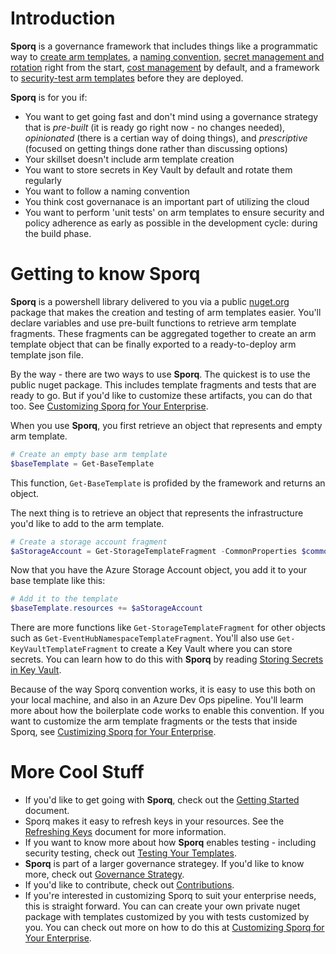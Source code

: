 # Introduction 
**Sporq** is a governance framework that includes things like a programmatic way to [create arm templates](doc/GettingStarted.md), a [naming convention](doc/NamingConvention.md), [secret management and rotation](doc/RefreshingKeys.md) right from the start, [cost management](doc/ResourceGroups.md) by default, and a framework to [security-test arm templates](doc/Testing.md) before they are deployed.

**Sporq** is for you if:
- You want to get going fast and don't mind using a governance strategy that is _pre-built_ (it is ready go right now - no changes needed), _opinionated_ (there is a certian way of doing things), and _prescriptive_ (focused on getting things done rather than discussing options)
- Your skillset doesn't include arm template creation
- You want to store secrets in Key Vault by default and rotate them regularly
- You want to follow a naming convention
- You think cost governanace is an important part of utilizing the cloud
- You want to perform 'unit tests' on arm templates to ensure security and policy adherence as early as possible in the development cycle: during the build phase.

# Getting to know Sporq
**Sporq** is a powershell library delivered to you via a public [nuget.org](https://www.nuget.org/packages/Sporq/) package that makes the creation and testing of arm templates easier.  You'll declare variables and use pre-built functions to retrieve arm template fragments.  These fragments can be aggregated together to create an arm template object that can be finally exported to a ready-to-deploy arm template json file.

By the way - there are two ways to use **Sporq**.  The quickest is to use the public nuget package.  This includes template fragments and tests that are ready to go.  But if you'd like to customize these artifacts, you can do that too.  See [Customizing Sporq for Your Enterprise](doc/CustomizeSporq.md).

When you use **Sporq**, you first retrieve an object that represents and empty arm template.
```powershell
# Create an empty base arm template
$baseTemplate = Get-BaseTemplate
```

This function, `Get-BaseTemplate` is profided by the framework and returns an object.

The next thing is to retrieve an object that represents the infrastructure you'd like to add to the arm template.
```powershell
# Create a storage account fragment
$aStorageAccount = Get-StorageTemplateFragment -CommonProperties $commonProperties -Location "centralus" -StorageAccessTier "Standard_RAGRS" -StorageTier "Standard"
```

Now that you have the Azure Storage Account object, you add it to your base template like this:
```powershell
# Add it to the template
$baseTemplate.resources += $aStorageAccount
```

There are more functions like `Get-StorageTemplateFragment` for other objects such as `Get-EventHubNamespaceTemplateFragment`.  You'll also use `Get-KeyVaultTemplateFragment` to create a Key Vault where you can store secrets.  You can learn how to do this with **Sporq** by reading [Storing Secrets in Key Vault](doc/RefreshingKeys.md).

Because of the way Sporq convention works, it is easy to use this both on your local machine, and also in an Azure Dev Ops pipeline.  You'll learm more about how the boilerplate code works to enable this convention.  If you want to customize the arm template fragments or the tests that inside Sporq, see [Custimizing Sporq for Your Enterprise](doc/CustomizeSporq.md).

# More Cool Stuff
- If you'd like to get going with **Sporq**, check out the [Getting Started](doc/GettingStarted.md) document.  
- Sporq makes it easy to refresh keys in your resources.  See the [Refreshing Keys](doc/RefreshingKeys.md) document for more information. 
- If you want to know more about how **Sporq** enables testing - including security testing, check out [Testing Your Templates](doc/Testing.md).  
- **Sporq** is part of a larger governance strategey.  If you'd like to know more, check out [Governance Strategy](doc/GovernanceStrategy.md).  
- If you'd like to contribute, check out [Contributions](doc/Contributions.md).  
- If you're interested in customizing Sporq to suit your enterprise needs, this is straight forward.  You can can create your own private nuget package with templates customized by you with tests customized by you.  You can check out more on how to do this at [Customizing Sporq for Your Enterprise](doc/CustomizeSporq.md). 